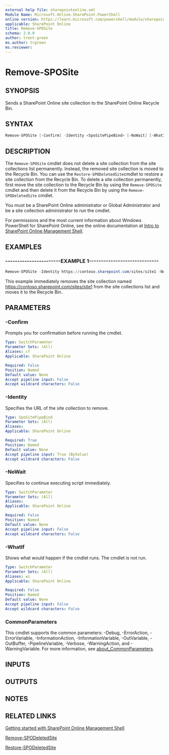 ```yaml
---
external help file: sharepointonline.xml
Module Name: Microsoft.Online.SharePoint.PowerShell
online version: https://learn.microsoft.com/powershell/module/sharepoint-online/remove-sposite
applicable: SharePoint Online
title: Remove-SPOSite
schema: 2.0.0
author: trent-green
ms.author: trgreen
ms.reviewer:
---
```


# Remove-SPOSite

## SYNOPSIS

Sends a SharePoint Online site collection to the SharePoint Online Recycle Bin.

## SYNTAX

```powershell
Remove-SPOSite [-Confirm] -Identity <SpoSitePipeBind> [-NoWait] [-WhatIf] [<CommonParameters>]
```

## DESCRIPTION

The `Remove-SPOSite` cmdlet does not delete a site collection from the site collections list permanently.
Instead, the removed site collection is moved to the Recycle Bin.
You can use the `Restore-SPODeletedSite`cmdlet to restore a site collection from the Recycle Bin.
To delete a site collection permanently, first move the site collection to the Recycle Bin by using the `Remove-SPOSite` cmdlet and then delete it from the Recycle Bin by using the `Remove-SPODeletedSite` cmdlet.

You must be a SharePoint Online administrator or Global Administrator and be a site collection administrator to run the cmdlet.

For permissions and the most current information about Windows PowerShell for SharePoint Online, see the online documentation at [Intro to SharePoint Online Management Shell](https://learn.microsoft.com/powershell/sharepoint/sharepoint-online/introduction-sharepoint-online-management-shell?view=sharepoint-ps).

## EXAMPLES

### -----------------------EXAMPLE 1-----------------------------

```powershell
Remove-SPOSite -Identity https://contoso.sharepoint.com/sites/site1 -NoWait
```

This example immediately removes the site collection named <https://contoso.sharepoint.com/sites/site1> from the site collections list and moves it to the Recycle Bin.

## PARAMETERS

### -Confirm

Prompts you for confirmation before running the cmdlet.

```yaml
Type: SwitchParameter
Parameter Sets: (All)
Aliases: cf
Applicable: SharePoint Online

Required: False
Position: Named
Default value: None
Accept pipeline input: False
Accept wildcard characters: False
```

### -Identity

Specifies the URL of the site collection to remove.

```yaml
Type: SpoSitePipeBind
Parameter Sets: (All)
Aliases:
Applicable: SharePoint Online

Required: True
Position: Named
Default value: None
Accept pipeline input: True (ByValue)
Accept wildcard characters: False
```

### -NoWait

Specifies to continue executing script immediately.

```yaml
Type: SwitchParameter
Parameter Sets: (All)
Aliases:
Applicable: SharePoint Online

Required: False
Position: Named
Default value: None
Accept pipeline input: False
Accept wildcard characters: False
```

### -WhatIf

Shows what would happen if the cmdlet runs.
The cmdlet is not run.

```yaml
Type: SwitchParameter
Parameter Sets: (All)
Aliases: wi
Applicable: SharePoint Online

Required: False
Position: Named
Default value: None
Accept pipeline input: False
Accept wildcard characters: False
```

### CommonParameters

This cmdlet supports the common parameters: -Debug, -ErrorAction, -ErrorVariable, -InformationAction, -InformationVariable, -OutVariable, -OutBuffer, -PipelineVariable, -Verbose, -WarningAction, and -WarningVariable. For more information, see [about_CommonParameters](https://go.microsoft.com/fwlink/?LinkID=113216).

## INPUTS

## OUTPUTS

## NOTES

## RELATED LINKS

[Getting started with SharePoint Online Management Shell](https://learn.microsoft.com/powershell/sharepoint/sharepoint-online/connect-sharepoint-online?view=sharepoint-ps)

[Remove-SPODeletedSite](Remove-SPODeletedSite.md)

[Restore-SPODeletedSite](Restore-SPODeletedSite.md)
